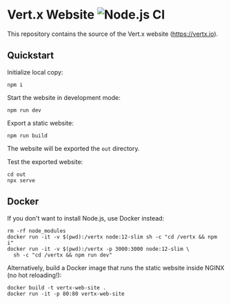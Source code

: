 # Vert.x Website ![Node.js CI](https://github.com/vertx-web-site/vertx-web-site/workflows/Node.js%20CI/badge.svg)

This repository contains the source of the Vert.x website (https://vertx.io).

## Quickstart

Initialize local copy:

    npm i

Start the website in development mode:

    npm run dev

Export a static website:

    npm run build

The website will be exported the `out` directory.

Test the exported website:

    cd out
    npx serve

## Docker

If you don't want to install Node.js, use Docker instead:

    rm -rf node_modules
    docker run -it -v $(pwd):/vertx node:12-slim sh -c "cd /vertx && npm i"
    docker run -it -v $(pwd):/vertx -p 3000:3000 node:12-slim \
      sh -c "cd /vertx && npm run dev"

Alternatively, build a Docker image that runs the static website inside NGINX
(no hot reloading!):

    docker build -t vertx-web-site .
    docker run -it -p 80:80 vertx-web-site
